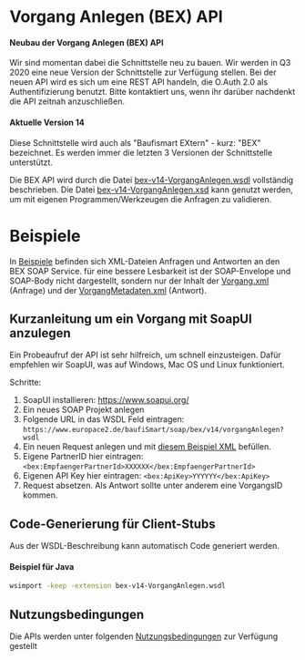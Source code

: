 
# Vorgang Anlegen (BEX) API

#### Neubau der Vorgang Anlegen (BEX) API
Wir sind momentan dabei die Schnittstelle neu zu bauen. Wir werden in Q3 2020 eine neue Version der Schnittstelle zur Verfügung stellen.
Bei der neuen API wird es sich um eine REST API handeln, die O.Auth 2.0 als Authentifizierung benutzt.
Bitte kontaktiert uns, wenn ihr darüber nachdenkt die API zeitnah anzuschließen.


#### Aktuelle Version 14

Diese Schnittstelle wird auch als "Baufismart EXtern" - kurz: "BEX" bezeichnet. Es werden immer die letzten 3 Versionen der Schnittstelle unterstützt.

Die BEX API wird durch die Datei [bex-v14-VorgangAnlegen.wsdl](https://github.com/europace/baufismart-vorgang-anlegen-api/blob/master/bex-v14-VorgangAnlegen.wsdl)
vollständig beschrieben. Die Datei [bex-v14-VorgangAnlegen.xsd](https://github.com/europace/baufismart-vorgang-anlegen-api/blob/master/bex-v14-VorgangAnlegen.xsd)
kann genutzt werden, um mit eigenen Programmen/Werkzeugen
die Anfragen zu validieren.

# Beispiele


In [Beispiele](https://github.com/europace/baufismart-vorgang-anlegen-api/tree/master/Beispiele) befinden sich XML-Dateien Anfragen und Antworten
an den BEX SOAP Service. für eine bessere Lesbarkeit ist
der SOAP-Envelope und SOAP-Body nicht dargestellt,
sondern nur der Inhalt
der [Vorgang.xml](https://github.com/europace/baufismart-vorgang-anlegen-api/blob/master/Beispiele/bex-v14-Vorgang.xml) (Anfrage)
und der [VorgangMetadaten.xml](https://github.com/europace/baufismart-vorgang-anlegen-api/blob/master/Beispiele/bex-v14-VorgangAnlegen.xml) (Antwort).

## Kurzanleitung um ein Vorgang mit SoapUI anzulegen
Ein Probeaufruf der API ist sehr hilfreich, um schnell einzusteigen. Dafür empfehlen wir SoapUI, was auf Windows, Mac OS und Linux funktioniert.

Schritte:
1. SoapUI installieren: https://www.soapui.org/
2. Ein neues SOAP Projekt anlegen
3. Folgende URL in das WSDL Feld eintragen: `https://www.europace2.de/baufiSmart/soap/bex/v14/vorgangAnlegen?wsdl`
4. Ein neuen Request anlegen und mit [diesem Beispiel XML](https://raw.githubusercontent.com/europace/baufismart-vorgang-anlegen-api/master/Beispiele/bex-v14-vorgangAnlegen-SoapUI.xml) befüllen.
4. Eigene PartnerID hier eintragen: `<bex:EmpfaengerPartnerId>XXXXXX</bex:EmpfaengerPartnerId>`
5. Eigenen API Key hier eintragen: `<bex:ApiKey>YYYYYY</bex:ApiKey>`
6. Request absetzen. Als Antwort sollte unter anderem eine VorgangsID kommen.


## Code-Generierung für Client-Stubs

Aus der WSDL-Beschreibung kann automatisch Code generiert werden.

#### Beispiel für Java

````bash
wsimport -keep -extension bex-v14-VorgangAnlegen.wsdl
````

## Nutzungsbedingungen
Die APIs werden unter folgenden [Nutzungsbedingungen](https://developer.europace.de/terms/) zur Verfügung gestellt
